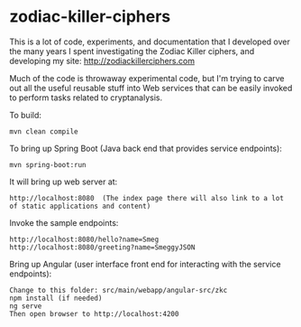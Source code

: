 # zodiac-killer-ciphers

This is a lot of code, experiments, and documentation that I developed over the many years I spent investigating the Zodiac Killer ciphers, and developing my site:  http://zodiackillerciphers.com

Much of the code is throwaway experimental code, but I'm trying to carve out all the useful reusable stuff into Web services that can be easily invoked to perform tasks related to cryptanalysis.

To build:

	mvn clean compile

To bring up Spring Boot (Java back end that provides service endpoints):

	mvn spring-boot:run

It will bring up web server at:

	http://localhost:8080  (The index page there will also link to a lot of static applications and content)

Invoke the sample endpoints:

	http://localhost:8080/hello?name=Smeg
	http://localhost:8080/greeting?name=SmeggyJSON

Bring up Angular (user interface front end for interacting with the service endpoints):

	Change to this folder: src/main/webapp/angular-src/zkc
	npm install (if needed)
	ng serve
	Then open browser to http://localhost:4200
